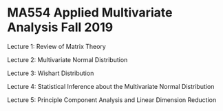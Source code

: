 # MA554 Applied Multivariate Analysis Fall 2019
Lecture 1: Review of Matrix Theory

Lecture 2: Multivariate Normal Distribution

Lecture 3: Wishart Distribution

Lecture 4: Statistical Inference about the Multivariate Normal Distribution

Lecture 5: Principle Component Analysis and Linear Dimension Reduction


